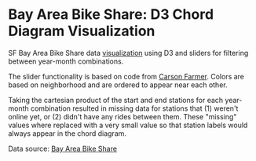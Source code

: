 Bay Area Bike Share: D3 Chord Diagram Visualization
===================

SF Bay Area Bike Share data [visualization](http://semerj.github.io/open-bike-challenge) using D3 and sliders for filtering between year-month combinations.

The slider functionality is based on code from [Carson Farmer](http://bl.ocks.org/carsonfarmer/11478345). Colors are based on neighborhood and are ordered to appear near each other. 

Taking the cartesian product of the start and end stations for each year-month combination resulted in missing data for stations that (1) weren't online yet, or (2) didn't have any rides between them. These "missing" values where replaced with a very small value so that station labels would always appear in the chord diagram.

Data source: [Bay Area Bike Share](http://bayareabikeshare.com/datachallenge)
